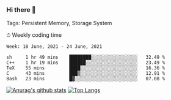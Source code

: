 ### Hi there 👋

Tags: Persistent Memory, Storage System

<!--

[![Anurag's github stats](https://github-readme-stats.vercel.app/api?username=wwyf)](https://github.com/anuraghazra/github-readme-stats)

[![Anurag's github stats](https://github-readme-stats.vercel.app/api?username=wwyf&count_private=true)](https://github.com/anuraghazra/github-readme-stats)


[![Top Langs](https://github-readme-stats.vercel.app/api/top-langs/?username=wwyf&count_private=true&&hide=jupyter%20notebook,html)](https://github.com/anuraghazra/github-readme-stats)



-->


⏱ Weekly coding time

<!--START_SECTION:waka-->
```text
Week: 18 June, 2021 - 24 June, 2021

sh     1 hr 49 mins    ████████░░░░░░░░░░░░░░░░░   32.49 % 
C++    1 hr 19 mins    ██████░░░░░░░░░░░░░░░░░░░   23.49 % 
TeX    55 mins         ████░░░░░░░░░░░░░░░░░░░░░   16.36 % 
C      43 mins         ███▒░░░░░░░░░░░░░░░░░░░░░   12.91 % 
Bash   23 mins         █▓░░░░░░░░░░░░░░░░░░░░░░░   07.08 % 
```
<!--END_SECTION:waka-->



[![Anurag's github stats](https://github-readme-stats.vercel.app/api?username=wwyf&count_private=true&show_icons=true&hide_border=true)](https://github.com/anuraghazra/github-readme-stats) [![Top Langs](https://github-readme-stats.vercel.app/api/top-langs/?username=wwyf&count_private=true&hide=jupyter%20notebook,html,OpenEdge%20ABL&langs_count=10&layout=compact&hide_border=true)](https://github.com/anuraghazra/github-readme-stats)

<!--

[![willianrod's wakatime stats](https://github-readme-stats.vercel.app/api/wakatime?username=wwyf)](https://github.com/anuraghazra/github-readme-stats)


-->
